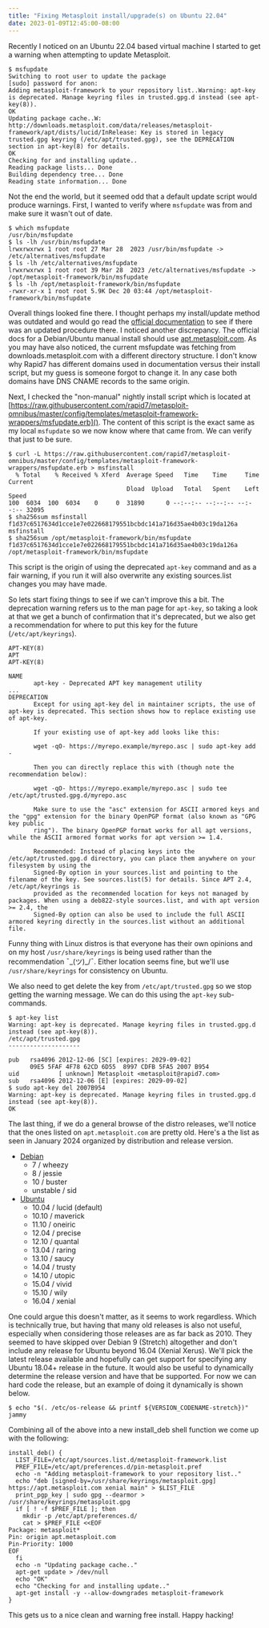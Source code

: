 ```yaml
---
title: "Fixing Metasploit install/upgrade(s) on Ubuntu 22.04"
date: 2023-01-09T12:45:00-08:00
---
```

Recently I noticed on an Ubuntu 22.04 based virtual machine I started to get a warning when attempting to update Metasploit.

```console
$ msfupdate
Switching to root user to update the package
[sudo] password for anon: 
Adding metasploit-framework to your repository list..Warning: apt-key is deprecated. Manage keyring files in trusted.gpg.d instead (see apt-key(8)).
OK
Updating package cache..W: http://downloads.metasploit.com/data/releases/metasploit-framework/apt/dists/lucid/InRelease: Key is stored in legacy trusted.gpg keyring (/etc/apt/trusted.gpg), see the DEPRECATION section in apt-key(8) for details.
OK
Checking for and installing update..
Reading package lists... Done
Building dependency tree... Done
Reading state information... Done
```

Not the end the world, but it seemed odd that a default update script would produce warnings. First, I wanted to verify where `msfupdate` was from and make sure it wasn't out of date.

```console
$ which msfupdate
/usr/bin/msfupdate
$ ls -lh /usr/bin/msfupdate
lrwxrwxrwx 1 root root 27 Mar 28  2023 /usr/bin/msfupdate -> /etc/alternatives/msfupdate
$ ls -lh /etc/alternatives/msfupdate
lrwxrwxrwx 1 root root 39 Mar 28  2023 /etc/alternatives/msfupdate -> /opt/metasploit-framework/bin/msfupdate
$ ls -lh /opt/metasploit-framework/bin/msfupdate 
-rwxr-xr-x 1 root root 5.9K Dec 20 03:44 /opt/metasploit-framework/bin/msfupdate
```

Overall things looked fine there. I thought perhaps my install/update method was outdated and would go read the [official documentation](https://docs.metasploit.com/docs/using-metasploit/getting-started/nightly-installers.html) to see if there was an updated procedure there. I noticed another discrepancy. The official docs for a Debian/Ubuntu manual install should use [apt.metasploit.com](https://apt.metasploit.com/). As you may have also noticed, the current msfupdate was fetching from downloads.metasploit.com with a different directory structure. I don't know why Rapid7 has different domains used in documentation versus their install script, but my guess is someone forgot to change it. In any case both domains have DNS CNAME records to the same origin.

Next, I checked the "non-manual" nightly install script which is located at [https://raw.githubusercontent.com/rapid7/metasploit-omnibus/master/config/templates/metasploit-framework-wrappers/msfupdate.erb](). The content of this script is the exact same as my local `msfupdate` so we now know where that came from. We can verify that just to be sure.

```console
$ curl -L https://raw.githubusercontent.com/rapid7/metasploit-omnibus/master/config/templates/metasploit-framework-wrappers/msfupdate.erb > msfinstall
  % Total    % Received % Xferd  Average Speed   Time    Time     Time  Current
                                 Dload  Upload   Total   Spent    Left  Speed
100  6034  100  6034    0     0  31890      0 --:--:-- --:--:-- --:--:-- 32095
$ sha256sum msfinstall 
f1d37c6517634d1cce1e7e022668179551bcbdc141a716d35ae4b03c19da126a  msfinstall
$ sha256sum /opt/metasploit-framework/bin/msfupdate 
f1d37c6517634d1cce1e7e022668179551bcbdc141a716d35ae4b03c19da126a  /opt/metasploit-framework/bin/msfupdate
```

This script is the origin of using the deprecated `apt-key` command and as a fair warning, if you run it will also overwrite any existing sources.list changes you may have made.

So lets start fixing things to see if we can't improve this a bit. The deprecation warning refers us to the man page for `apt-key`, so taking a look at that we get a bunch of confirmation that it's deprecated, but we also get a recommendation for where to put this key for the future (`/etc/apt/keyrings`).

```console
APT-KEY(8)                                                                  APT                                                                 APT-KEY(8)

NAME
       apt-key - Deprecated APT key management utility
...
DEPRECATION
       Except for using apt-key del in maintainer scripts, the use of apt-key is deprecated. This section shows how to replace existing use of apt-key.

       If your existing use of apt-key add looks like this:

       wget -qO- https://myrepo.example/myrepo.asc | sudo apt-key add -

       Then you can directly replace this with (though note the recommendation below):

       wget -qO- https://myrepo.example/myrepo.asc | sudo tee /etc/apt/trusted.gpg.d/myrepo.asc

       Make sure to use the "asc" extension for ASCII armored keys and the "gpg" extension for the binary OpenPGP format (also known as "GPG key public
       ring"). The binary OpenPGP format works for all apt versions, while the ASCII armored format works for apt version >= 1.4.

       Recommended: Instead of placing keys into the /etc/apt/trusted.gpg.d directory, you can place them anywhere on your filesystem by using the
       Signed-By option in your sources.list and pointing to the filename of the key. See sources.list(5) for details. Since APT 2.4, /etc/apt/keyrings is
       provided as the recommended location for keys not managed by packages. When using a deb822-style sources.list, and with apt version >= 2.4, the
       Signed-By option can also be used to include the full ASCII armored keyring directly in the sources.list without an additional file.
```

Funny thing with Linux distros is that everyone has their own opinions and on my host `/usr/share/keyrings` is being used rather than the recommendation ¯\_(ツ)_/¯. Either location seems fine, but we'll use `/usr/share/keyrings` for consistency on Ubuntu. 

We also need to get delete the key from `/etc/apt/trusted.gpg` so we stop getting the warning message. We can do this using the `apt-key` sub-commands.

```console
$ apt-key list
Warning: apt-key is deprecated. Manage keyring files in trusted.gpg.d instead (see apt-key(8)).
/etc/apt/trusted.gpg
--------------------

pub   rsa4096 2012-12-06 [SC] [expires: 2029-09-02]
      09E5 5FAF 4F78 62CD 6D55  8997 CDFB 5FA5 2007 B954
uid           [ unknown] Metasploit <metasploit@rapid7.com>
sub   rsa4096 2012-12-06 [E] [expires: 2029-09-02]
$ sudo apt-key del 2007B954
Warning: apt-key is deprecated. Manage keyring files in trusted.gpg.d instead (see apt-key(8)).
OK
```

The last thing, if we do a general browse of the distro releases, we'll notice that the ones listed on `apt.metasploit.com` are pretty old. Here's a the list as seen in January 2024 organized by distribution and release version.

- [Debian](https://www.debian.org/releases/)
    - 7 / wheezy
    - 8 / jessie
    - 10 / buster
    - unstable / sid
- [Ubuntu](https://wiki.ubuntu.com/Releases)
    - 10.04 / lucid (default)
    - 10.10 / maverick
    - 11.10 / oneiric
    - 12.04 / precise
    - 12.10 / quantal
    - 13.04 / raring
    - 13.10 / saucy
    - 14.04 / trusty
    - 14.10 / utopic
    - 15.04 / vivid
    - 15.10 / wily
    - 16.04 / xenial

One could argue this doesn't matter, as it seems to work regardless. Which is technically true, but having that many old releases is also not useful, especially when considering those releases are as far back as 2010. They seemed to have skipped over Debian 9 (Stretch) altogether and don't include any release for Ubuntu beyond 16.04 (Xenial Xerus). We'll pick the latest release available and hopefully can get support for specifying any Ubuntu 18.04+ release in the future. It would also be useful to dynamically determine the release version and have that be supported. For now we can hard code the release, but an example of doing it dynamically is shown below.

```console
$ echo "$(. /etc/os-release && printf ${VERSION_CODENAME-stretch})"
jammy
```

Combining all of the above into a new install_deb shell function we come up with the following:

```console
install_deb() {
  LIST_FILE=/etc/apt/sources.list.d/metasploit-framework.list
  PREF_FILE=/etc/apt/preferences.d/pin-metasploit.pref
  echo -n "Adding metasploit-framework to your repository list.."
  echo "deb [signed-by=/usr/share/keyrings/metasploit.gpg] https://apt.metasploit.com xenial main" > $LIST_FILE
  print_pgp_key | sudo gpg --dearmor > /usr/share/keyrings/metasploit.gpg 
  if [ ! -f $PREF_FILE ]; then
    mkdir -p /etc/apt/preferences.d/
    cat > $PREF_FILE <<EOF
Package: metasploit*
Pin: origin apt.metasploit.com
Pin-Priority: 1000
EOF
  fi
  echo -n "Updating package cache.."
  apt-get update > /dev/null
  echo "OK"
  echo "Checking for and installing update.."
  apt-get install -y --allow-downgrades metasploit-framework
}
```

This gets us to a nice clean and warning free install. Happy hacking!
